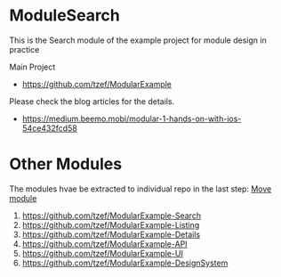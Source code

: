 # ModuleSearch

This is the Search module of the example project for module design in practice

Main Project
- https://github.com/tzef/ModularExample

Please check the blog articles for the details.
- https://medium.beemo.mobi/modular-1-hands-on-with-ios-54ce432fcd58

# Other Modules
The modules hvae be extracted to individual repo in the last step: [Move module](https://medium.beemo.mobi/modular-8-move-module-b84e0fef4d9)
1. https://github.com/tzef/ModularExample-Search
2. https://github.com/tzef/ModularExample-Listing
3. https://github.com/tzef/ModularExample-Details
4. https://github.com/tzef/ModularExample-API
5. https://github.com/tzef/ModularExample-UI
6. https://github.com/tzef/ModularExample-DesignSystem
